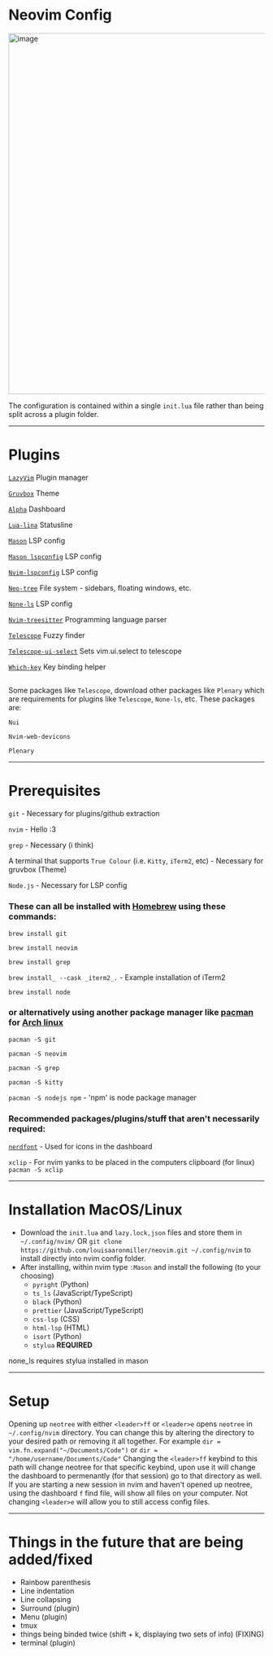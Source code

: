 # Neovim Config
<img width="709" alt="image" src="https://github.com/user-attachments/assets/e55b8dd1-ac88-4f8a-b0f1-fe86d40d6992" />

The configuration is contained within a single `init.lua` file rather than being split across a plugin folder.

------------

# Plugins
[`LazyVim`](https://www.lazyvim.org/installation) Plugin manager

[`Gruvbox`](https://github.com/ellisonleao/gruvbox.nvim) Theme

[`Alpha`](https://github.com/goolord/alpha-nvim) Dashboard

[`Lua-lina`](https://github.com/nvim-lualine/lualine.nvim) Statusline

[`Mason`](https://github.com/mason-org/mason.nvim) LSP config

[`Mason lspconfig`](https://github.com/mason-org/mason-lspconfig.nvim) LSP config

[`Nvim-lspconfig`](https://github.com/neovim/nvim-lspconfig) LSP config

[`Neo-tree`](https://github.com/nvim-neo-tree/neo-tree.nvim) File system - sidebars, floating windows, etc.

[`None-ls`](https://github.com/nvimtools/none-ls.nvim) LSP config

[`Nvim-treesitter`](https://github.com/nvim-treesitter/nvim-treesitter) Programming language parser

[`Telescope`](https://github.com/nvim-telescope/telescope.nvim) Fuzzy finder

[`Telescope-ui-select`](https://github.com/nvim-telescope/telescope-ui-select.nvim) Sets vim.ui.select to telescope

[`Which-key`](https://github.com/folke/which-key.nvim) Key binding helper

## 

Some packages like `Telescope`, download other packages like `Plenary` which are requirements for plugins like `Telescope`, `None-ls`, etc. These packages are:

`Nui`

`Nvim-web-devicons`

`Plenary`

---

# Prerequisites
`git` - Necessary for plugins/github extraction

`nvim` - Hello :3

`grep` - Necessary (i think)

A terminal that supports `True Colour` (i.e. `Kitty`, `iTerm2`, etc) - Necessary for gruvbox (Theme)

`Node.js` - Necessary for LSP config

### These can all be installed with [Homebrew](https://brew.sh/) using these commands:

`brew install git`

`brew install neovim`

`brew install grep`

`brew install_ --cask _iterm2_.` - Example installation of iTerm2

`brew install node`

### or alternatively using another package manager like [pacman](https://wiki.archlinux.org/title/Pacman) for [Arch linux](https://archlinux.org/)

`pacman -S git`

`pacman -S neovim`

`pacman -S grep`

`pacman -S kitty`

`pacman -S nodejs npm` - 'npm' is node package manager

### Recommended packages/plugins/stuff that aren't necessarily required:

[`nerdfont`](https://www.nerdfonts.com/) - Used for icons in the dashboard

`xclip` - For nvim yanks to be placed in the computers clipboard (for linux) `pacman -S xclip`

---

# Installation MacOS/Linux
 - Download the `init.lua` and `lazy.lock,json` files and store them in `~/.config/nvim/` OR `git clone https://github.com/louisaaronmiller/neovim.git ~/.config/nvim` to install directly into nvim config folder.
 - After installing, within nvim type `:Mason` and install the following (to your choosing)
     - `pyright`         (Python)
     - `ts_ls`           (JavaScript/TypeScript)
     - `black`           (Python)
     - `prettier`        (JavaScript/TypeScript)
     - `css-lsp`         (CSS)
     - `html-lsp`        (HTML)
     - `isort`           (Python)  
     - `stylua`          **REQUIRED**
   
none_ls requires stylua installed in mason

---

# Setup
Opening up `neotree` with either `<leader>ff` or `<leader>e` opens `neotree` in `~/.config/nvim` directory. You can change this by altering the directory to your desired path or removing it all together. For example `dir = vim.fn.expand("~/Documents/Code")` or `dir = "/home/username/Documents/Code"` Changing the `<leader>ff` keybind to this path will change neotree for that specific keybind, upon use it will change the dashboard to permenantly (for that session) go to that directory as well. If you are starting a new session in nvim and haven't opened up neotree, using the dashboard `f` find file, will show all files on your computer. Not changing `<leader>e` will allow you to still access config files.


---

# Things in the future that are being added/fixed
- Rainbow parenthesis
- Line indentation
- Line collapsing
- Surround (plugin)
- Menu (plugin)
- tmux
- things being binded twice (shift + k, displaying two sets of info) (FIXING)
- terminal (plugin)



